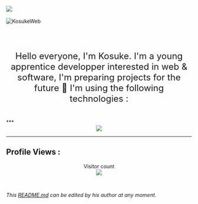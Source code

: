 <a href=""><img src="https://discord.c99.nl/widget/theme-1/282514508969410561.png"  /></a>
<br/>
<br />
<img align="left" alt="KosukeWeb" src="https://github-readme-stats.vercel.app/api?username=KosukeWeb&theme=dracula&show_icons=true&hide_border=true" />

<br />
<br />
<br />


<p align="center" style="font-size: 24px;">Hello everyone, I'm Kosuke. I'm a young apprentice developper interested in web & software, I'm preparing projects for the future 🚀 I'm using the following technologies : </p>
<br />
***
<div align="center">
 <a href="https://github.com/KosukeWeb">
  <img src="https://skillicons.dev/icons?i=lua,js,html,css&theme=light">
</a>
</div>


***

## Profile Views :
<p align="center"> 
  Visitor count<br>
  <img src="https://profile-counter.glitch.me/KosukeWeb/count.svg" />
</p>

<br/>

_This [README.md](https://github.com/KosukeWeb/KosukeWeb "README.md") can be edited by his author at any moment._

